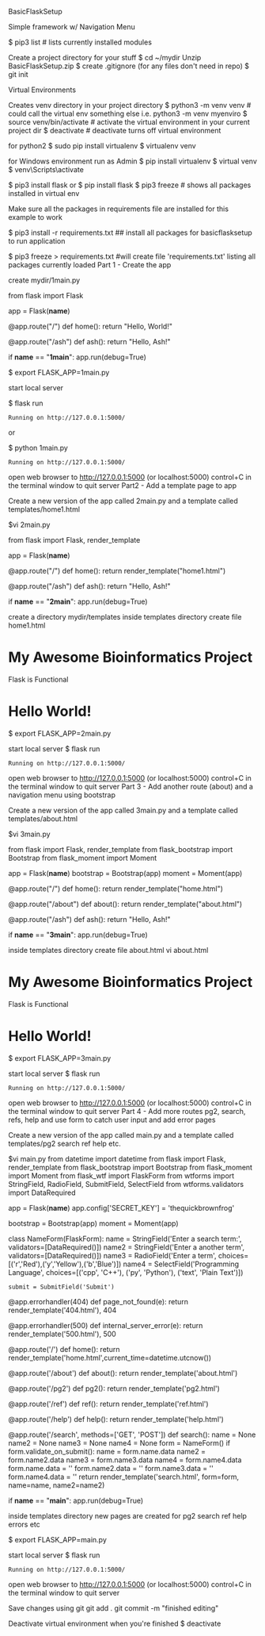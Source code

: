 BasicFlaskSetup

Simple framework w/ Navigation Menu

$ pip3 list # lists currently installed modules

Create a project directory for your stuff
$ cd ~/mydir
Unzip BasicFlaskSetup.zip
$ create .gitignore (for any files don't need in repo)
$ git init

Virtual Environments

Creates venv directory in your project directory
$ python3 -m venv venv # could call the virtual env something else i.e. python3 -m venv myenviro
$ source venv/bin/activate # activate the virtual environment in your current project dir
$ deactivate # deactivate turns off virtual environment

for python2
$ sudo pip install virtualenv
$ virtualenv venv

for Windows environment run as Admin
$ pip install virtualenv
$ virtual venv
$ venv\Scripts\activate

$ pip3 install flask
or
$ pip install flask
$ pip3 freeze # shows all packages installed in virtual env

Make sure all the packages in requirements file are installed for this example to work

$ pip3 install -r requirements.txt ## install all packages for basicflasksetup to run application

$ pip3 freeze > requirements.txt #will create file 'requirements.txt' listing all packages currently loaded
Part 1 - Create the app

create mydir/1main.py

  from flask import Flask

  app = Flask(__name__)

  @app.route("/")
  def home():
      return "Hello, World!"

  @app.route("/ash")
  def ash():
      return "Hello, Ash!"

  if __name__ == "__1main__":
      app.run(debug=True)

$ export FLASK_APP=1main.py

start local server

$ flask run

    Running on http://127.0.0.1:5000/

or

$ python 1main.py

    Running on http://127.0.0.1:5000/

open web browser to http://127.0.0.1:5000 (or localhost:5000)
control+C in the terminal window to quit server
Part2 - Add a template page to app

Create a new version of the app called 2main.py and a template called templates/home1.html

$vi 2main.py

from flask import Flask, render_template

app = Flask(__name__)

@app.route("/")
def home():
    return render_template("home1.html")

@app.route("/ash")
def ash():
    return "Hello, Ash!"

if __name__ == "__2main__":
    app.run(debug=True)

create a directory mydir/templates
inside templates directory create file home1.html

  <!DOCTYPE html>
  <html lang="en" dir="ltr">

  <title>First Flask Page</title>

   <div class="page-header">
    <h1> My Awesome Bioinformatics Project </h1>
    <p> Flask is Functional </p>
    <h1>Hello World!</h1>

   </div>
  </html>

$ export FLASK_APP=2main.py

start local server
$ flask run

    Running on http://127.0.0.1:5000/

open web browser to http://127.0.0.1:5000
(or localhost:5000)
control+C in the terminal window to quit server
Part 3 - Add another route (about) and a navigation menu using bootstrap

Create a new version of the app called 3main.py and a template called templates/about.html

$vi 3main.py

from flask import Flask, render_template
from flask_bootstrap import Bootstrap
from flask_moment import Moment

app = Flask(__name__)
bootstrap = Bootstrap(app)
moment = Moment(app)

@app.route("/")
def home():
    return render_template("home.html")

@app.route("/about")
def about():
    return render_template("about.html")

@app.route("/ash")
def ash():
    return "Hello, Ash!"

if __name__ == "__3main__":
    app.run(debug=True)

inside templates directory create file about.html
vi about.html

  <!DOCTYPE html>
  <html lang="en" dir="ltr">

  <title>First Flask Page</title>

   <div class="page-header">
    <h1> My Awesome Bioinformatics Project </h1>
    <p> Flask is Functional </p>
    <h1>Hello World!</h1>

   </div>
  </html>

$ export FLASK_APP=3main.py

start local server
$ flask run

    Running on http://127.0.0.1:5000/

open web browser to http://127.0.0.1:5000
(or localhost:5000)
control+C in the terminal window to quit server
Part 4 - Add more routes pg2, search, refs, help and use form to catch user input and add error pages

Create a new version of the app called main.py and a template called templates/pg2 search ref help etc.

$vi main.py from datetime import datetime from flask import Flask, render_template from flask_bootstrap import Bootstrap from flask_moment import Moment from flask_wtf import FlaskForm from wtforms import StringField, RadioField, SubmitField, SelectField from wtforms.validators import DataRequired

app = Flask(__name__) 
app.config['SECRET_KEY'] = 'thequickbrownfrog' 
 
bootstrap = Bootstrap(app) 
moment = Moment(app) 
 
class NameForm(FlaskForm): 
    name  = StringField('Enter a search term:', validators=[DataRequired()]) 
    name2 = StringField('Enter a another term', validators=[DataRequired()]) 
    name3 = RadioField('Enter a term', choices=[('r','Red'),('y','Yellow'),('b','Blue')]) 
    name4 = SelectField('Programming Language', choices=[('cpp', 'C++'), ('py', 'Python'), ('text', 'Plain Text')]) 
 
    submit = SubmitField('Submit') 
 
@app.errorhandler(404) 
def page_not_found(e): 
    return render_template('404.html'), 404 
 
@app.errorhandler(500) 
def internal_server_error(e): 
    return render_template('500.html'), 500 
 
@app.route('/') 
def home(): 
    return render_template('home.html',current_time=datetime.utcnow()) 
 
@app.route('/about') 
def about(): 
    return render_template('about.html') 
 
@app.route('/pg2') 
def pg2(): 
    return render_template('pg2.html') 
 
@app.route('/ref') 
def ref(): 
    return render_template('ref.html') 
 
@app.route('/help') 
def help(): 
    return render_template('help.html') 
 
@app.route('/search', methods=['GET', 'POST']) 
def search(): 
    name  = None 
    name2 = None 
    name3 = None 
    name4 = None 
    form = NameForm() 
    if form.validate_on_submit(): 
	name = form.name.data 
	name2 = form.name2.data 
	name3 = form.name3.data 
	name4 = form.name4.data 
	form.name.data = '' 
	form.name2.data = '' 
	form.name3.data = '' 
	form.name4.data = '' 
    return render_template('search.html', form=form, name=name, name2=name2) 
 
if __name__ == "__main__": 
    app.run(debug=True) 

inside templates directory new pages are created for pg2 search ref help errors etc

$ export FLASK_APP=main.py

start local server
$ flask run

    Running on http://127.0.0.1:5000/

open web browser to http://127.0.0.1:5000
(or localhost:5000)
control+C in the terminal window to quit server

Save changes using git
git add .
git commit -m "finished editing"

Deactivate virtual environment when you're finished
$ deactivate


